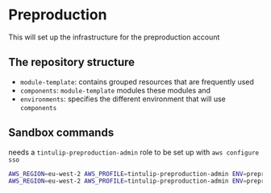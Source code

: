 # Preproduction
This will set up the infrastructure for the preproduction account


## The repository structure

- `module-template`: contains grouped resources that are frequently used
- `components`: `module-template` modules these modules and
- `environments`: specifies the different environment that will use `components`

## Sandbox commands

needs a `tintulip-preproduction-admin` role to be set up with `aws configure sso`

```bash
AWS_REGION=eu-west-2 AWS_PROFILE=tintulip-preproduction-admin ENV=preproduction make plan
AWS_REGION=eu-west-2 AWS_PROFILE=tintulip-preproduction-admin ENV=preproduction make apply
```